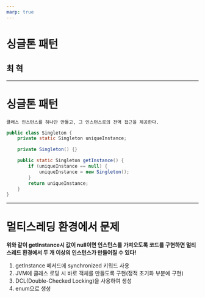 ```yaml
---
marp: true
---
```


# 싱글톤 패턴

## 최 혁

---

# 싱글톤 패턴

    클래스 인스턴스를 하나만 만들고, 그 인스턴스로의 전역 접근을 제공한다.

```java
public class Singleton {
    private static Singleton uniqueInstance;

    private Singleton() {}

    public static Singleton getInstance() {
        if (uniqueInstance == null) {
            uniqueInstance = new Singleton();
        }
        return uniqueInstance;
    }
}
```

---

# 멀티스레딩 환경에서 문제

**위와 같이 getInstance시 값이 null이면 인스턴스를 가져오도록 코드를 구현하면 멀티스레드 환경에서 두 개 이상의 인스턴스가 만들어질 수 있다!**

1. getInstance 메서드에 synchronized 키워드 사용
2. JVM에 클래스 로딩 시 바로 객체를 만들도록 구현(정적 초기화 부분에 구현)
3. DCL(Double-Checked Locking)을 사용하여 생성
4. enum으로 생성
